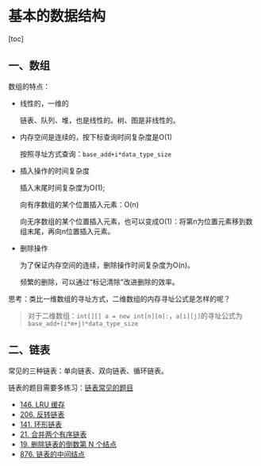 # 基本的数据结构

[toc]

## 一、数组

数组的特点：

- 线性的，一维的

  链表、队列、堆，也是线性的。树、图是非线性的。

- 内存空间是连续的，按下标查询时间复杂度是O(1)

  按照寻址方式查询：`base_add+i*data_type_size`

- 插入操作的时间复杂度

  插入末尾时间复杂度为O(1);

  向有序数组的某个位置插入元素：O(n)

  向无序数组的某个位置插入元素，也可以变成O(1)：将第n为位置元素移到数组末尾，再向n位置插入元素。

- 删除操作

  为了保证内存空间的连续，删除操作时间复杂度为O(n)。

  频繁的删除，可以通过“标记清除”改进删除的效率。

思考：类比一维数组的寻址方式，二维数组的内存寻址公式是怎样的呢？

> 对于二维数组：`int[][] a = new int[n][m]:`，`a[i][j]`的寻址公式为 `base_add+(i*m+j)*data_type_size`

## 二、链表

常见的三种链表：单向链表、双向链表、循环链表。

链表的题目需要多练习：[链表常见的题目](https://github.com/hefrankeleyn/JAVARebuild/blob/main/document/algorithm/2022-01-12-%E9%93%BE%E8%A1%A8%E5%B8%B8%E8%A7%81%E7%9A%84%E9%A2%98%E7%9B%AE.md)

- [146. LRU 缓存](https://leetcode-cn.com/problems/lru-cache/)
- [206. 反转链表](https://leetcode-cn.com/problems/reverse-linked-list/)
- [141. 环形链表](https://leetcode-cn.com/problems/linked-list-cycle/)
- [21. 合并两个有序链表](https://leetcode-cn.com/problems/merge-two-sorted-lists/)
- [19. 删除链表的倒数第 N 个结点](https://leetcode-cn.com/problems/remove-nth-node-from-end-of-list/)
- [876. 链表的中间结点](https://leetcode-cn.com/problems/middle-of-the-linked-list/)



